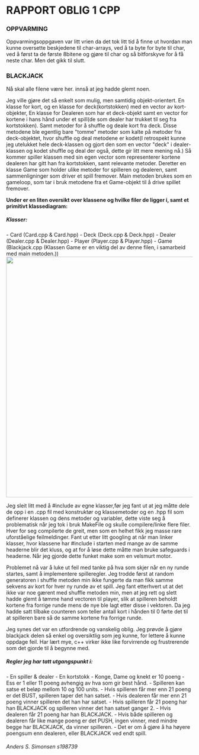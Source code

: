 <h1>RAPPORT OBLIG 1 CPP</h1>

<h3>OPPVARMING</h3>
  Oppvarmingsoppgaven var litt vrien da det tok litt tid å finne ut hvordan man kunne oversette beskjedene til char-arrays, ved   å ta byte for byte til char, ved å først ta de første 8bitene og gjøre til char og så bitforskyve for å få neste char.
  Men det gikk til slutt.
  
<h3>BLACKJACK</h3>
Nå skal alle filene være her. innså at jeg hadde glemt noen.

Jeg ville gjøre det så enkelt som mulig, men samtidig objekt-orientert. En klasse for kort, og en klasse for deck(kortstokken) med en vector av kort-objekter, En klasse for Dealeren som har et deck-objekt samt en vector for kortene i hans hånd under et spill(de som dealer har trukket til seg fra kortstokken). Samt metoder for å shuffle og deale kort fra deck. Disse metodene ble egentlig bare "tomme" metoder som kalte på metoder fra deck-objektet, hvor shuffle og deal metodene er kodet(I retrospekt kunne jeg utelukket hele deck-klassen og gjort den som en vector "deck" i dealer-klassen og kodet shuffle og deal der også, dette gir litt mere mening nå.) Så kommer spiller klassen med sin egen vector som representerer kortene dealeren har gitt han fra kortstokken, samt relevante metoder. Deretter en klasse Game som holder ulike metoder for spilleren og dealeren, samt sammenligninger som driver et spill fremover. Main metoden brukes som en gameloop, som tar i bruk metodene fra et Game-objekt til å drive spillet fremover. 

<strong>Under er en liten oversikt over klassene og hvilke filer de ligger i, samt et primitivt klassediagram:</strong>

<h5>Klasser:</h5>
  - Card    (Card.cpp & Card.hpp)
  - Deck    (Deck.cpp & Deck.hpp)
  - Dealer  (Dealer.cpp & Dealer.hpp)
  - Player  (Player.cpp & Player.hpp)
  - Game    (Blackjack.cpp (Klassen Game er en viktig del av denne filen, i samarbeid med main metoden.))
  
<img src="https://scontent-ams.xx.fbcdn.net/hphotos-xpf1/v/t1.0-9/1623566_10153118851052464_3994729613835250899_n.jpg?oh=12bc7a16a9e596ce47f3e8d20088f650&oe=558E3604" width ="550" height ="650">
  
Jeg sleit litt med å #include av egne klasser,før jeg fant ut at jeg måtte dele de opp i en .cpp fil med konstruktør og klassemetoder og en .hpp fil som definerer klassen og dens metoder og variabler, dette viste seg å problematisk når jeg tok i bruk MakeFile og skulle compilere/linke flere filer. Hver for seg compilerte de greit, men som en helhet fikk jeg masse rare uforståelige feilmeldinger. Fant ut etter litt googling at når man linker klasser, hvor klassene har #include i starten med mange av de samme headerne blir det kluss, og at for å løse dette måtte man bruke safeguards i headerne. Når jeg gjorde dette funket make som en velsmurt motor. 

Problemet nå var å luke ut feil med tanke på hva som skjer når en ny runde startes, samt å implementere spilleregler. Jeg trodde først at random generatoren i shuffle metoden min ikke fungerte da man fikk samme sekvens av kort for hver ny runde av et spill. Jeg fant etterhvert ut at det ikke var noe gærent med shuffle metoden min, men at jeg rett og slett hadde glemt å tømme hand vectoren til player, slik at spilleren beholdt kortene fra forrige runde mens de nye ble lagt etter disse i vektoren. Da jeg hadde satt tilbake counteren som teller antall kort i hånden til 0 førte det til at spilleren bare så de samme kortene fra forrige runde. 

Jeg synes det var en utfordrende og vanskelig oblig. Jeg prøvde å gjøre blackjack delen så enkel og oversiktlig som jeg kunne, for lettere å kunne oppdage feil. Har lært mye, c++ virker ikke like forvirrende og frustrerende som det gjorde til å begynne med.
<h5>Regler jeg har tatt utgangspunkt i:</h5>
- En spiller & dealer
- En kortstokk
- Konge, Dame og knekt er 10 poeng
- Ess er 1 eller 11 poeng avhengig av hva som gir best hånd.
- Spilleren kan satse et beløp mellom 10 og 100 units.
- Hvis spilleren får mer enn 21 poeng er det BUST, spilleren taper det han satset.
- Hvis dealeren får mer enn 21 poeng vinner spilleren det han har satset.
- Hvis spilleren får 21 poeng har han BLACKJACK og spilleren vinner det han satset ganger 2.
- Hvis dealeren får 21 poeng har han BLACKJACK.
- Hvis både spilleren og dealeren får like mange poeng er det PUSH, ingen vinner, med mindre begge har BLACKJACK, da   vinner spilleren.
- Det er om å gjøre å ha høyere poengsum enn dealeren, eller BLACKJACK ved endt spill.

<h6>Anders S. Simonsen s198739</h6>
